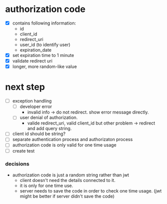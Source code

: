 # authorization code
- [x] contains following information:
  - id
  - client_id
  - redirect_uri
  - user_id (to identify user)
  - expiration_date
- [x] set expiration time to 1 minute
- [x] validate redirect uri
- [x] longer, more random-like value

# next step
- [ ] exception handling
  - [ ] developer error
    - invalid info -> do not redirect. show error message directly.
  - [ ] user denial of authorization.
    - valide redirect_uri, valid client_id but other problem -> redirect and add query string.
- [ ] client id should be string?
- [ ] separate authentication process and authorizaton process
- [ ] authorization code is only valid for one time usage
- [ ] create test

### decisions
- authorization code is just a random string rather than jwt
  - client doesn't need the details connected to it.
  - it is only for one time use.
  - server needs to save the code in order to check one time usage. (jwt might be better if server didn't save the code)
